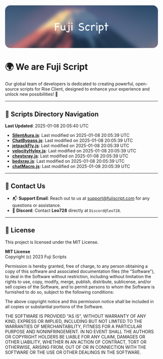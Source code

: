 ![Banner](.github/b.webp)

# 🌍 **We are Fuji Script**

Our global team of developers is dedicated to creating powerful, open-source scripts for Rise Client, designed to enhance your experience and unlock new possibilities! 🌟

---
<!-- SCRIPTS_NAVIGATION_START -->
## 📂 **Scripts Directory Navigation**

**Last Updated**: 2025-01-08 20:05:40 UTC

- **[SilentAura.js](scripts/SilentAura.js)**: Last modified on 2025-01-08 20:05:39 UTC
- **[ChatBypass.js](scripts/ChatBypass.js)**: Last modified on 2025-01-08 20:05:39 UTC
- **[jetpackFly.js](scripts/jetpackFly.js)**: Last modified on 2025-01-08 20:05:39 UTC
- **[velocityHylex.js](scripts/velocityHylex.js)**: Last modified on 2025-01-08 20:05:39 UTC
- **[chestxray.js](scripts/chestxray.js)**: Last modified on 2025-01-08 20:05:39 UTC
- **[bedxray.js](scripts/bedxray.js)**: Last modified on 2025-01-08 20:05:39 UTC
- **[chatMacro.js](scripts/chatMacro.js)**: Last modified on 2025-01-08 20:05:39 UTC

<!-- SCRIPTS_NAVIGATION_END -->

---

## 💬 **Contact Us**  
- 📬 **Support Email**: Reach out to us at [support@fujiscript.com](mailto:support@fujiscript.com) for any questions or assistance.  
- 💬 **Discord**: Contact **Leo728** directly at `Discord@leo728`.

---

## 📜 **License**

This project is licensed under the MIT License.  

**MIT License**  
Copyright (c) 2023 Fuji Scripts  

Permission is hereby granted, free of charge, to any person obtaining a copy of this software and associated documentation files (the "Software"), to deal in the Software without restriction, including without limitation the rights to use, copy, modify, merge, publish, distribute, sublicense, and/or sell copies of the Software, and to permit persons to whom the Software is furnished to do so, subject to the following conditions:  

The above copyright notice and this permission notice shall be included in all copies or substantial portions of the Software.  

THE SOFTWARE IS PROVIDED "AS IS", WITHOUT WARRANTY OF ANY KIND, EXPRESS OR IMPLIED, INCLUDING BUT NOT LIMITED TO THE WARRANTIES OF MERCHANTABILITY, FITNESS FOR A PARTICULAR PURPOSE AND NONINFRINGEMENT. IN NO EVENT SHALL THE AUTHORS OR COPYRIGHT HOLDERS BE LIABLE FOR ANY CLAIM, DAMAGES OR OTHER LIABILITY, WHETHER IN AN ACTION OF CONTRACT, TORT OR OTHERWISE, ARISING FROM, OUT OF OR IN CONNECTION WITH THE SOFTWARE OR THE USE OR OTHER DEALINGS IN THE SOFTWARE.  
